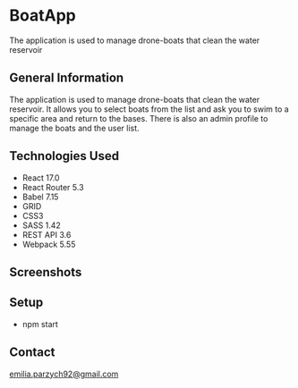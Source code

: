 # BoatApp
The application is used to manage drone-boats that clean the water reservoir

## General Information
The application is used to manage drone-boats that clean the water reservoir. 
It allows you to select boats from the list and ask you to swim to a specific area and return to the bases. There is also an admin profile to manage the boats and the user list.

## Technologies Used
- React 17.0
- React Router 5.3
- Babel 7.15
- GRID
- CSS3
- SASS 1.42
- REST API 3.6
- Webpack 5.55

## Screenshots

## Setup
- npm start

## Contact
emilia.parzych92@gmail.com
